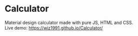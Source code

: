 # Calculator
Material design calculator made with pure JS, HTML and CSS.  
Live demo:  https://wiz1991.github.io/Calculator/
